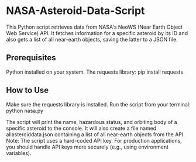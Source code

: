 # NASA-Asteroid-Data-Script
This Python script retrieves data from NASA's NeoWS (Near Earth Object Web Service) API. It fetches information for a specific asteroid by its ID and also gets a list of all near-earth objects, saving the latter to a JSON file.
## Prerequisites
Python installed on your system.
The requests library:
pip install requests


## How to Use
Make sure the requests library is installed.
Run the script from your terminal:
python nasa.py


The script will print the name, hazardous status, and orbiting body of a specific asteroid to the console.
It will also create a file named allasteroiddata.json containing a list of all near-earth objects from the API.
Note: The script uses a hard-coded API key. For production applications, you should handle API keys more securely (e.g., using environment variables).
